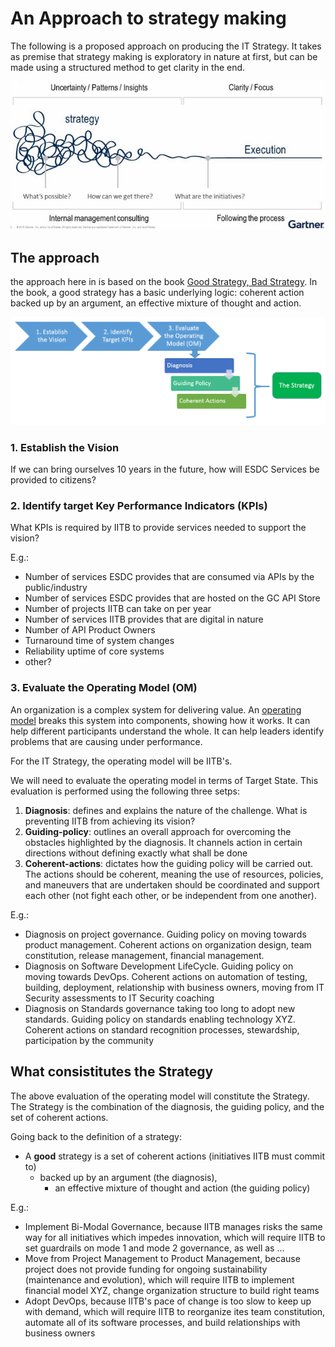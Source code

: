 # An Approach to strategy making
The following is a proposed approach on producing the IT Strategy. It takes as premise that strategy making is exploratory in nature at first, but can be made using a structured method to get clarity in the end.


![Strategy for a strategy](img/StrategyForStrategy.png)

## The approach

the approach here in is based on the book [Good Strategy, Bad Strategy](http://goodbadstrategy.com/about-the-book/). In the book, a good strategy has a basic underlying logic: coherent action backed up by an argument, an effective mixture of thought and action. 

![Approach to Strategy making](img/StrategyMakingApproach.png)

### 1. Establish the Vision

If we can bring ourselves 10 years in the future, how will ESDC Services be provided to citizens?

### 2. Identify target Key Performance Indicators (KPIs)
What KPIs is required by IITB to provide services needed to support the vision?

E.g.:
* Number of services ESDC provides that are consumed via APIs by the public/industry
* Number of services ESDC provides that are hosted on the GC API Store
* Number of projects IITB can take on per year
* Number of services IITB provides that are digital in nature 
* Number of API Product Owners
* Turnaround time of system changes
* Reliability uptime of core systems
* other?


### 3. Evaluate the Operating Model (OM)
An organization is a complex system for delivering value. An [operating model](https://en.wikipedia.org/wiki/Operating_model) breaks this system into components, showing how it works. It can help different participants understand the whole. It can help leaders identify problems that are causing under performance.

For the IT Strategy, the operating model will be IITB's.

We will need to evaluate the operating model in terms of Target State. This evaluation is performed using the following three setps: 
1. **Diagnosis**: defines and explains the nature of the challenge. What is preventing IITB from achieving its vision?
2. **Guiding-policy**: outlines an overall approach for overcoming the obstacles highlighted by the diagnosis. It channels action in certain directions without defining exactly what shall be done
3. **Coherent-actions**: dictates how the guiding policy will be carried out. The actions should be coherent, meaning the use of resources, policies, and maneuvers that are undertaken should be coordinated and support each other (not fight each other, or be independent from one another).

E.g.:
* Diagnosis on project governance. Guiding policy on moving towards product management. Coherent actions on organization design, team constitution, release management, financial management. 
* Diagnosis on Software Development LifeCycle. Guiding policy on moving towards DevOps. Coherent actions on automation of testing, building, deployment, relationship with business owners, moving from IT Security assessments to IT Security coaching
* Diagnosis on Standards governance taking too long to adopt new standards. Guiding policy on standards enabling technology XYZ. Coherent actions on standard recognition processes, stewardship, participation by the community

## What consistitutes the Strategy

The above evaluation of the operating model will constitute the Strategy. The Strategy is the combination of the diagnosis, the guiding policy, and the set of coherent actions.

Going back to the definition of a strategy:

* A **good** strategy is a set of coherent actions (initiatives IITB must commit to)
	* backed up by an argument (the diagnosis), 
		* an effective mixture of thought and action (the guiding policy)


E.g.:
* Implement Bi-Modal Governance, because IITB manages risks the same way for all initiatives which impedes innovation, which will require IITB to set guardrails on mode 1 and mode 2 governance, as well as ...
* Move from Project Management to Product Management, because project does not provide funding for ongoing sustainability (maintenance and evolution), which will require IITB to implement financial model XYZ, change organization structure to build right teams
* Adopt DevOps, because IITB's pace of change is too slow to keep up with demand, which will require IITB to reorganize ites team constitution, automate all of its software processes, and build relationships with business owners
